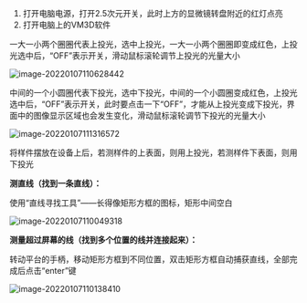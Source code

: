 1. 打开电脑电源，打开2.5次元开关，此时上方的显微镜转盘附近的红灯点亮
2. 打开电脑上的VM3D软件

一大一小两个圈圈代表上投光，选中上投光，一大一小两个圈圈即变成红色，上投光选中后，“OFF”表示开关，滑动鼠标滚轮调节上投光的光量大小

![image-20220107110628442](E:\文档\GitHub\Notiz\2.5次元使用方法.assets\image-20220107110628442.png)

中间的一个小圆圈代表下投光，选中下投光，中间的一个小圆圈变成红色，上投光选中后，“OFF”表示开关，此时要点击一下“OFF”，才能从上投光变成下投光，界面中的图像显示区域也会发生变化，滑动鼠标滚轮调节下投光的光量大小

![image-20220107111316572](E:\文档\GitHub\Notiz\2.5次元使用方法.assets\image-20220107111316572.png)

将样件摆放在设备上后，若测样件的上表面，则用上投光，若测样件下表面，则用下投光

**测直线（找到一条直线）：**

使用“直线寻找工具”——长得像矩形方框的图标，矩形中间空白

![image-20220107110049318](E:\文档\GitHub\Notiz\2.5次元使用方法.assets\image-20220107110049318.png)

**测量超过屏幕的线（找到多个位置的线并连接起来）：**

转动平台的手柄，移动矩形方框到不同位置，双击矩形方框自动捕获直线，全部完成后点击“enter”键

![image-20220107110138410](E:\文档\GitHub\Notiz\2.5次元使用方法.assets\image-20220107110138410.png)
